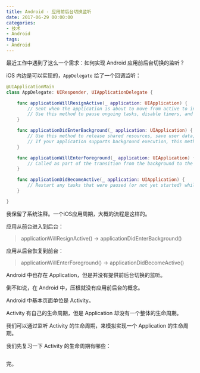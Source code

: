 ```yaml
---
title: Android - 应用前后台切换监听
date: 2017-06-29 00:00:00
categories:
- 技术
- Android
tags:
- Android
---
```

最近工作中遇到了这么一个需求：如何实现 Android 应用前后台切换的监听？

<!-- more -->

iOS 内边是可以实现的，`AppDelegate` 给了一个回调监听：

``` swift
@UIApplicationMain
class AppDelegate: UIResponder, UIApplicationDelegate {

    func applicationWillResignActive(_ application: UIApplication) {
        // Sent when the application is about to move from active to inactive state. This can occur for certain types of temporary interruptions (such as an incoming phone call or SMS message) or when the user quits the application and it begins the transition to the background state.
        // Use this method to pause ongoing tasks, disable timers, and invalidate graphics rendering callbacks. Games should use this method to pause the game.
    }

    func applicationDidEnterBackground(_ application: UIApplication) {
        // Use this method to release shared resources, save user data, invalidate timers, and store enough application state information to restore your application to its current state in case it is terminated later.
        // If your application supports background execution, this method is called instead of applicationWillTerminate: when the user quits.
    }

    func applicationWillEnterForeground(_ application: UIApplication) {
        // Called as part of the transition from the background to the active state; here you can undo many of the changes made on entering the background.
    }

    func applicationDidBecomeActive(_ application: UIApplication) {
        // Restart any tasks that were paused (or not yet started) while the application was inactive. If the application was previously in the background, optionally refresh the user interface.
    }

}
```

我保留了系统注释。一个iOS应用周期，大概的流程是这样的。

应用从前台进入到后台：

> applicationWillResignActive() -> applicationDidEnterBackground()

应用从后台恢复到前台：

> applicationWillEnterForeground() -> applicationDidBecomeActive()

Android 中也存在 Application，但是并没有提供前后台切换的监听。

倒不如说，在 Android 中，压根就没有应用前后台的概念。

Android 中基本页面单位是 Activity。

Activity 有自己的生命周期，但是 Application 却没有一个整体的生命周期。

我们可以通过监听 Activity 的生命周期，来模拟实现一个 Application 的生命周期。

我们先复习一下 Activity 的生命周期有哪些：

```

```






















完。

